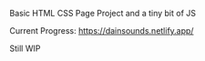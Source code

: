 Basic HTML CSS Page Project and a tiny bit of JS

Current Progress: https://dainsounds.netlify.app/

Still WIP
